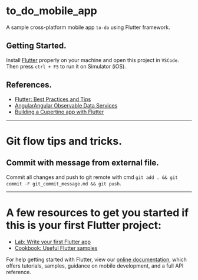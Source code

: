 # to_do_mobile_app

A sample cross-platform mobile app `to-do` using Flutter framework.

## Getting Started.

Install [Flutter](https://flutter.dev/docs) properly on your machine and open this project in `VSCode`. Then press `ctrl + F5` to run it on Simulator (iOS).

## References.

- [Flutter: Best Practices and Tips](https://medium.com/flutter-community/flutter-best-practices-and-tips-7c2782c9ebb5)
- [AngularAngular Observable Data Services](https://coryrylan.com/blog/angular-observable-data-services)
- [Building a Cupertino app with Flutter](https://codelabs.developers.google.com/codelabs/flutter-cupertino/#0)

----------------------------------------

# Git flow tips and tricks.

## Commit with message from external file.

Commit all changes and push to git remote with cmd `git add . && git commit -F git_commit_message.md && git push`.

----------------------------------------

# A few resources to get you started if this is your first Flutter project:

- [Lab: Write your first Flutter app](https://flutter.dev/docs/get-started/codelab)
- [Cookbook: Useful Flutter samples](https://flutter.dev/docs/cookbook)

For help getting started with Flutter, view our
[online documentation](https://flutter.dev/docs), which offers tutorials,
samples, guidance on mobile development, and a full API reference.
